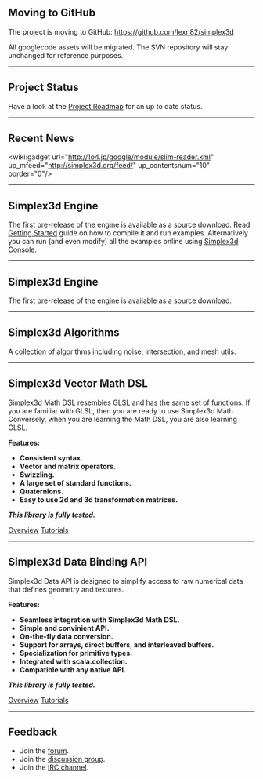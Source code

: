## Moving to GitHub ##

The project is moving to GitHub: https://github.com/lexn82/simplex3d

All googlecode assets will be migrated. The SVN repository will stay unchanged for reference purposes.


---


## Project Status ##

Have a look at the [Project Roadmap](http://www.simplex3d.org/project/roadmap/) for an up to date status.


---


## Recent News ##


<wiki:gadget url="http://1o4.jp/google/module/slim-reader.xml" up\_mfeed="http://simplex3d.org/feed/" up\_contentsnum="10" border="0"/>


---


## Simplex3d Engine ##

The first pre-release of the engine is available as a source download. Read [Getting Started](http://www.simplex3d.org/project/documentation/user-guide/getting-started/) guide on how to compile it and run examples.
Alternatively you can run (and even modify) all the examples online using [Simplex3d Console](http://www.simplex3d.org/console/).


---


## Simplex3d Engine ##

The first pre-release of the engine is available as a source download.


---


## Simplex3d Algorithms ##

A collection of algorithms including noise, intersection, and mesh utils.


---


## Simplex3d Vector Math DSL ##

Simplex3d Math DSL resembles GLSL and has the same set of functions. If you are familiar with GLSL, then you are ready to use Simplex3d Math. Conversely, when you are learning the Math DSL, you are also learning GLSL.

**Features:**
  * **Consistent syntax.**
  * **Vector and matrix operators.**
  * **Swizzling.**
  * **A large set of standard functions.**
  * **Quaternions.**
  * **Easy to use 2d and 3d transformation matrices.**

_**This library is fully tested.**_

[Overview](http://code.google.com/p/simplex3d/wiki/VectorMathDSL)
[Tutorials](http://www.simplex3d.org/project/tutorials/)

---


## Simplex3d Data Binding API ##

Simplex3d Data API is designed to simplify access to raw numerical data that defines geometry and textures.

**Features:**
  * **Seamless integration with Simplex3d Math DSL.**
  * **Simple and convinient API.**
  * **On-the-fly data conversion.**
  * **Support for arrays, direct buffers, and interleaved buffers.**
  * **Specialization for primitive types.**
  * **Integrated with scala.collection.**
  * **Compatible with any native API.**

_**This library is fully tested.**_

[Overview](http://code.google.com/p/simplex3d/wiki/DataBindingAPI)
[Tutorials](http://www.simplex3d.org/project/tutorials/)

---


## Feedback ##
  * Join the [forum](http://simplex3d.org/forum/).
  * Join the [discussion group](http://groups.google.com/group/simplex3d-dev).
  * Join the [IRC channel](http://webchat.freenode.net/?channels=#simplex3d).